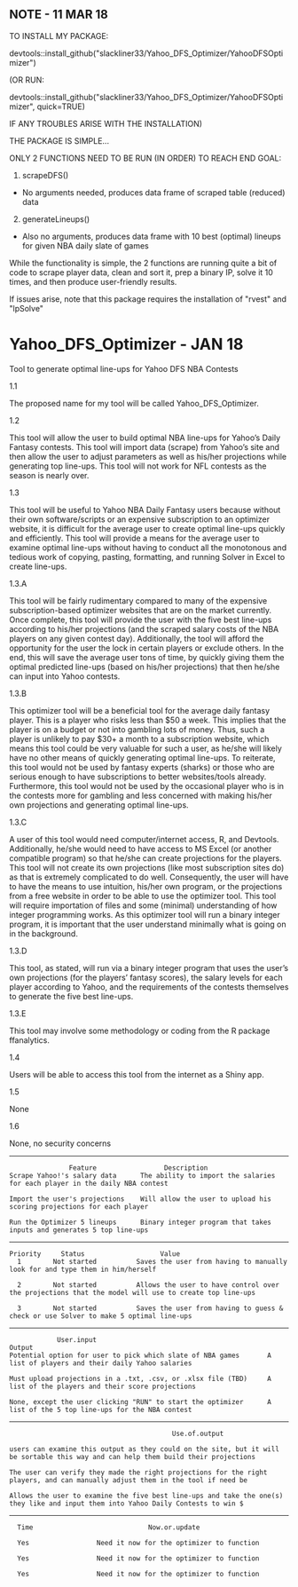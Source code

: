 ## NOTE - 11 MAR 18

TO INSTALL MY PACKAGE:

devtools::install_github("slackliner33/Yahoo_DFS_Optimizer/YahooDFSOptimizer")

(OR RUN:

devtools::install_github("slackliner33/Yahoo_DFS_Optimizer/YahooDFSOptimizer", quick=TRUE)

IF ANY TROUBLES ARISE WITH THE INSTALLATION)


THE PACKAGE IS SIMPLE...

ONLY 2 FUNCTIONS NEED TO BE RUN (IN ORDER) TO REACH END GOAL:

1. scrapeDFS()

- No arguments needed, produces data frame of scraped table (reduced) data

2. generateLineups()

- Also no arguments, produces data frame with 10 best (optimal) lineups for given NBA daily slate of games

While the functionality is simple, the 2 functions are running quite a bit of code to scrape player data, clean and sort it, prep a binary IP, solve it 10 times, and then produce user-friendly results.

If issues arise, note that this package requires the installation of "rvest" and "lpSolve"


# Yahoo_DFS_Optimizer - JAN 18
Tool to generate optimal line-ups for Yahoo DFS NBA Contests

1.1 

The proposed name for my tool will be called Yahoo_DFS_Optimizer.

1.2

This tool will allow the user to build optimal NBA line-ups for Yahoo’s Daily Fantasy contests. This tool will import data (scrape) from Yahoo’s site and then allow the user to adjust parameters as well as his/her projections while generating top line-ups. This tool will not work for NFL contests as the season is nearly over.

1.3

This tool will be useful to Yahoo NBA Daily Fantasy users because without their own software/scripts or an expensive subscription to an optimizer website, it is difficult for the average user to create optimal line-ups quickly and efficiently. This tool will provide a means for the average user to examine optimal line-ups without having to conduct all the monotonous and tedious work of copying, pasting, formatting, and running Solver in Excel to create line-ups.

1.3.A

This tool will be fairly rudimentary compared to many of the expensive subscription-based optimizer websites that are on the market currently. Once complete, this tool will provide the user with the five best line-ups according to his/her projections (and the scraped salary costs of the NBA players on any given contest day). Additionally, the tool will afford the opportunity for the user the lock in certain players or exclude others. In the end, this will save the average user tons of time, by quickly giving them the optimal predicted line-ups (based on his/her projections) that then he/she can input into Yahoo contests.

1.3.B

This optimizer tool will be a beneficial tool for the average daily fantasy player. This is a player who risks less than $50 a week. This implies that the player is on a budget or not into gambling lots of money. Thus, such a player is unlikely to pay $30+ a month to a subscription website, which means this tool could be very valuable for such a user, as he/she will likely have no other means of quickly generating optimal line-ups. To reiterate, this tool would not be used by fantasy experts (sharks) or those who are serious enough to have subscriptions to better websites/tools already. Furthermore, this tool would not be used by the occasional player who is in the contests more for gambling and less concerned with making his/her own projections and generating optimal line-ups.

1.3.C

A user of this tool would need computer/internet access, R, and Devtools. Additionally, he/she would need to have access to MS Excel (or another compatible program) so that he/she can create projections for the players. This tool will not create its own projections (like most subscription sites do) as that is extremely complicated to do well. Consequently, the user will have to have the means to use intuition, his/her own program, or the projections from a free website in order to be able to use the optimizer tool. This tool will require importation of files and some (minimal) understanding of how integer programming works. As this optimizer tool will run a binary integer program, it is important that the user understand minimally what is going on in the background.

1.3.D

This tool, as stated, will run via a binary integer program that uses the user’s own projections (for the players’ fantasy scores), the salary levels for each player according to Yahoo, and the requirements of the contests themselves to generate the five best line-ups.

1.3.E

This tool may involve some methodology or coding from the R package ffanalytics.

1.4

Users will be able to access this tool from the internet as a Shiny app.

1.5

None

1.6

None, no security concerns


---------------------------------

                   Feature                 Description                                                                         
    Scrape Yahoo!'s salary data      The ability to import the salaries for each player in the daily NBA contest 

    Import the user's projections    Will allow the user to upload his scoring projections for each player               

    Run the Optimizer 5 lineups      Binary integer program that takes inputs and generates 5 top line-ups           


---------------------------------

    Priority     Status                   Value
      1        Not started          Saves the user from having to manually look for and type them in him/herself

      2        Not started          Allows the user to have control over the projections that the model will use to create top line-ups

      3        Not started          Saves the user from having to guess & check or use Solver to make 5 optimal line-ups 


--------------------------------

                User.input                                                      Output  
    Potential option for user to pick which slate of NBA games       A list of players and their daily Yahoo salaries

    Must upload projections in a .txt, .csv, or .xlsx file (TBD)     A list of the players and their score projections

    None, except the user clicking "RUN" to start the optimizer      A list of the 5 top line-ups for the NBA contest

   ---------------------------
   
                                             Use.of.output

    users can examine this output as they could on the site, but it will be sortable this way and can help them build their projections

    The user can verify they made the right projections for the right players, and can manually adjust them in the tool if need be
    
    Allows the user to examine the five best line-ups and take the one(s) they like and input them into Yahoo Daily Contests to win $
    
    
   -----------------------------
   
      Time                             Now.or.update
      
      Yes                 Need it now for the optimizer to function
 
      Yes                 Need it now for the optimizer to function
 
      Yes                 Need it now for the optimizer to function
















